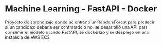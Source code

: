 # Machine Learning - FastAPI - Docker
Proyecto de aprendizaje donde se entrenó un RandomForest para predecir si un candidato debería ser contratado o no; se desarrolló una API para consumir el modelo usando FastAPI, se dockerizó y se desplegó en una instancia de AWS EC2.
